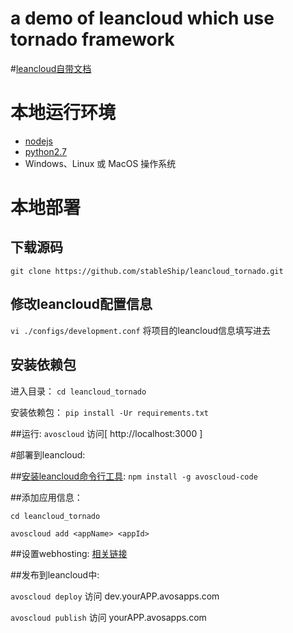 # a demo of leancloud which use tornado framework


#[leancloud自带文档](https://leancloud.cn/docs/leanengine_guide-python.html)

# 本地运行环境
* [nodejs](http://nodejs.org/)
* [python2.7](https://www.python.org/)
* Windows、Linux 或 MacOS 操作系统

# 本地部署

## 下载源码

`git clone https://github.com/stableShip/leancloud_tornado.git`

## 修改leancloud配置信息
`vi ./configs/development.conf` 将项目的leancloud信息填写进去


## 安装依赖包 
进入目录：
`cd leancloud_tornado`

安装依赖包：
`pip install -Ur requirements.txt`

##运行:
`avoscloud` 访问[ http://localhost:3000 ]

#部署到leancloud:

##[安装leancloud命令行工具](https://leancloud.cn/docs/cloud_code_commandline.html):
`npm install -g avoscloud-code`

##添加应用信息：

 `cd leancloud_tornado`
 
 `avoscloud add <appName> <appId>`

##设置webhosting:
[相关链接](https://leancloud.cn/docs/leanengine_guide-python.html#Web_Hosting)

##发布到leancloud中:

`avoscloud deploy` 访问 dev.yourAPP.avosapps.com

`avoscloud publish` 访问 yourAPP.avosapps.com




